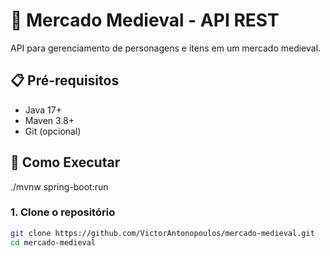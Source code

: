 # 🏰 Mercado Medieval - API REST

API para gerenciamento de personagens e itens em um mercado medieval.

## 📋 Pré-requisitos
- Java 17+
- Maven 3.8+
- Git (opcional)

## 🚀 Como Executar
./mvnw spring-boot:run

### 1. Clone o repositório
```bash
git clone https://github.com/VictorAntonopoulos/mercado-medieval.git
cd mercado-medieval
